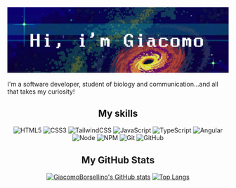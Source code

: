 <img src="./nova.png">

I'm a software developer, student of biology and communication...and all that takes my curiosity!<br>

<div align=center>
<h2>My skills</h2>
  
![HTML5](https://img.shields.io/badge/html5-%23E34F26.svg?style=for-the-badge&logo=html5&logoColor=white)
![CSS3](https://img.shields.io/badge/css3-%231572B6.svg?style=for-the-badge&logo=css3&logoColor=white)
![TailwindCSS](https://img.shields.io/badge/tailwindcss-%2338B2AC.svg?style=for-the-badge&logo=tailwind-css&logoColor=white)
![JavaScript](https://img.shields.io/badge/javascript-%23323330.svg?style=for-the-badge&logo=javascript&logoColor=%23F7DF1E)
![TypeScript](https://img.shields.io/badge/typescript-%23007ACC.svg?style=for-the-badge&logo=typescript&logoColor=white)
![Angular](https://img.shields.io/badge/ANGULAR-%23CB3837.svg?style=for-the-badge&logo=npm&logoColor=white)
![Node](https://img.shields.io/badge/NODE-%23CB3837.svg?style=for-the-badge&logo=npm&logoColor=white)
![NPM](https://img.shields.io/badge/NPM-%23CB3837.svg?style=for-the-badge&logo=npm&logoColor=white)
![Git](https://img.shields.io/badge/git-%23F05033.svg?style=for-the-badge&logo=git&logoColor=white)
![GitHub](https://img.shields.io/badge/github-%23121011.svg?style=for-the-badge&logo=github&logoColor=white)

<h2>My GitHub Stats</h2>

[![GiacomoBorsellino's GitHub stats](https://github-readme-stats.vercel.app/api?username=GiacomoBorsellino&show_icons=true&theme=radical&hide=contribs)](https://github.com/GiacomoBorsellino/github-readme-stats)
[![Top Langs](https://github-readme-stats.vercel.app/api/top-langs/?username=GiacomoBorsellino&layout=compact&theme=radical)](https://github.com/GiacomoBorsellino/github-readme-stats)

</div>
